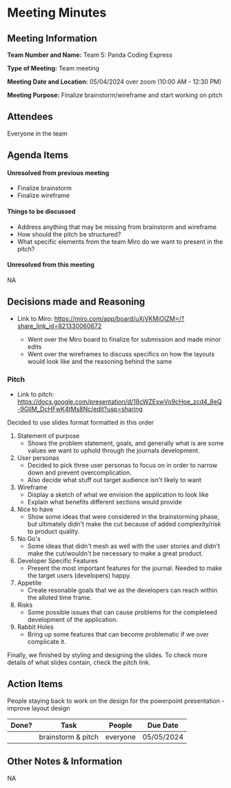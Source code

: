 # Meeting Minutes

## Meeting Information
**Team Number and Name:** Team 5: Panda Coding Express

**Type of Meeting:** Team meeting

**Meeting Date and Location:** 05/04/2024 over zoom (10:00 AM - 12:30 PM)

**Meeting Purpose:** Finalize brainstorm/wireframe and start working on pitch

## Attendees
Everyone in the team

## Agenda Items

#### Unresolved from previous meeting

- Finalize brainstorm
- Finalize wireframe

#### Things to be discussed

- Address anything that may be missing from brainstorm and wireframe
- How should the pitch be structured?
- What specific elements from the team Miro do we want to present in the pitch?

#### Unresolved from this meeting

NA

## Decisions made and Reasoning

- Link to Miro: https://miro.com/app/board/uXjVKMiOIZM=/?share_link_id=821330060672

  - Went over the Miro board to finalize for submission and made minor edits
  - Went over the wireframes to discuss specifics on how the layouts would look like and the reasoning behind the same

### Pitch

- Link to pitch: https://docs.google.com/presentation/d/18cWZEswVo9cHoe_zcd4_8eQ-9GlIM_DcHFwK4tMs8Nc/edit?usp=sharing

Decided to use slides format formatted in this order
1) Statement of purpose
      - Shows the problem statement, goals, and generally what is are some values we want to uphold through the journals development.
2) User personas
      - Decided to pick three user personas to focus on in order to narrow down and prevent overcomplication.
      - Also decide what stuff out target audience isn't likely to want
3) Wireframe
      -  Display a sketch of what we envision the application to look like
      -  Explain what benefits different sections would provide
4) Nice to have
      -  Show some ideas that were considered in the brainstorming phase, but ultimately didn't make the cut because of added complexity/risk to product quality.
5) No Go's
      -  Some ideas that didn't mesh as well with the user stories and didn't make the cut/wouldn't be necessary to make a great product.
6) Developer Specific Features
      - Present the most important features for the journal. Needed to make the target users (developers) happy.
7) Appetite
      - Create resonable goals that we as the developers can reach within the alloted time frame.
9) Risks
      - Some possible issues that can cause problems for the completeed development of the application.
10) Rabbit Holes
      -  Bring up some features that can become problematic if we over complicate it.
   
Finally, we finished by styling and designing the slides. To check more details of what slides contain, check the pitch link.

## Action Items

People staying back to work on the design for the powerpoint presentation - improve layout design

| Done? | Task | People | Due Date |
| ---- | ---- | ---- | ---- |
| | brainstorm & pitch | everyone | 05/05/2024 |

## Other Notes & Information

NA
